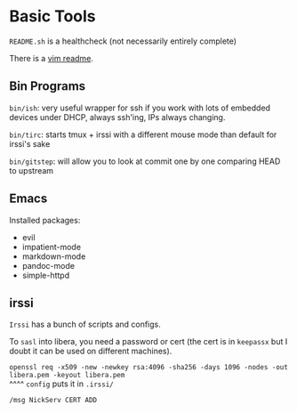 # Basic Tools

`README.sh` is a healthcheck (not necessarily entirely complete)

There is a [vim readme](VIMGUIDE.md).

## Bin Programs 

`bin/ish`: very useful wrapper for ssh if you work with lots of embedded devices under DHCP, always ssh'ing, IPs always changing.

`bin/tirc`: starts tmux + irssi with a different mouse mode than default for irssi's sake

`bin/gitstep`: will allow you to look at commit one by one comparing HEAD to upstream

## Emacs

Installed packages:

* evil
* impatient-mode
* markdown-mode
* pandoc-mode
* simple-httpd

## irssi

`Irssi` has a bunch of scripts and configs.

To `sasl` into libera, you need a password or cert (the cert is in `keepassx` but I doubt it can be used on different machines).


`openssl req -x509 -new -newkey rsa:4096 -sha256 -days 1096 -nodes -out libera.pem -keyout libera.pem`  
^^^^ `config` puts it in `.irssi/`

`/msg NickServ CERT ADD`
